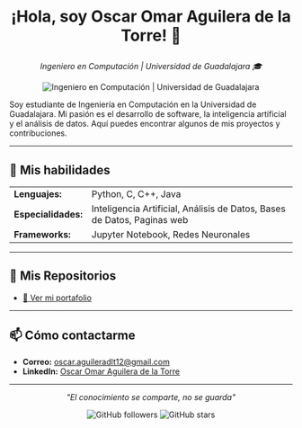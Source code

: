 # <p align="center">¡Hola, soy <strong>Oscar Omar Aguilera de la Torre</strong>! 👋</p>

<p align="center"><em>Ingeniero en Computación | Universidad de Guadalajara 🎓</em></p>

<p align="center">
  <img src="https://img.shields.io/badge/Ingeniero%20en%20Computaci%C3%B3n-Universidad%20de%20Guadalajara-blue?style=for-the-badge" alt="Ingeniero en Computación | Universidad de Guadalajara">
</p>

<p>
  Soy estudiante de Ingeniería en Computación en la Universidad de Guadalajara. Mi pasión es el desarrollo de software, la inteligencia artificial y el análisis de datos. Aquí puedes encontrar algunos de mis proyectos y contribuciones.
</p>

<hr>

## 🚀 <strong>Mis habilidades</strong>

<table>
  <tr>
    <td><strong>Lenguajes:</strong></td>
    <td>Python, C, C++, Java</td>
  </tr>
  <tr>
    <td><strong>Especialidades:</strong></td>
    <td>Inteligencia Artificial, Análisis de Datos, Bases de Datos, Paginas web</td>
  </tr>
  <tr>
    <td><strong>Frameworks:</strong></td>
    <td>Jupyter Notebook, Redes Neuronales</td>
  </tr>
</table>

<hr>

## 📁 <strong>Mis Repositorios</strong>

<ul>
  <li><a href="https://github.com/Oscardltlml/Portafolio-">🔗 Ver mi portafolio</a></li>
</ul>

<hr>

## 📫 <strong>Cómo contactarme</strong>

<ul>
  <li><strong>Correo:</strong> <a href="mailto:oscar.aguileradlt12@gmail.com">oscar.aguileradlt12@gmail.com</a></li>
  <li><strong>LinkedIn:</strong> <a href="https://www.linkedin.com/in/oscar-omar-aguilera-de-la-torre-444754324" target="_blank">Oscar Omar Aguilera de la Torre</a></li>
</ul>

<hr>

<p align="center"><em>"El conocimiento se comparte, no se guarda"</em></p>

<p align="center">
  <img src="https://img.shields.io/github/followers/Oscardltlml?style=social" alt="GitHub followers">
  <img src="https://img.shields.io/github/stars/Oscardltlml?style=social" alt="GitHub stars">
</p>
